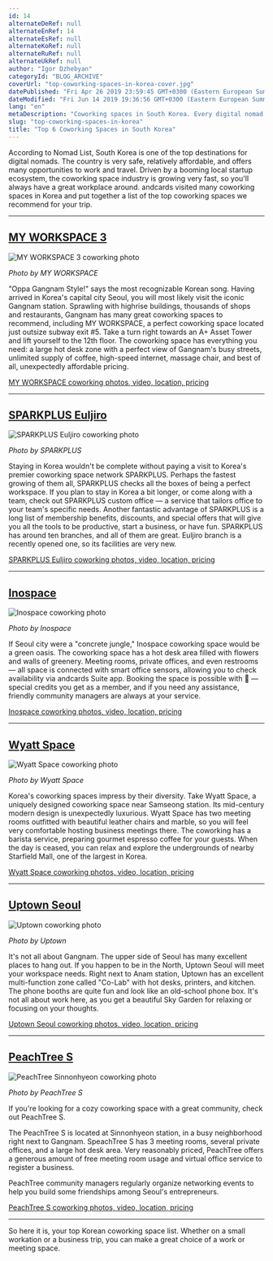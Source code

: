 ```yaml
---
id: 14
alternateDeRef: null
alternateEnRef: 14
alternateEsRef: null
alternateKoRef: null
alternateRuRef: null
alternateUkRef: null
author: "Igor Dzhebyan"
categoryId: "BLOG_ARCHIVE"
coverUrl: "top-coworking-spaces-in-korea-cover.jpg"
datePublished: "Fri Apr 26 2019 23:59:45 GMT+0300 (Eastern European Summer Time)"
dateModified: "Fri Jun 14 2019 19:36:56 GMT+0300 (Eastern European Summer Time)"
lang: "en"
metaDescription: "Coworking spaces in South Korea. Every digital nomad should visit 6 coworking spaces where to stay for work during the travel in South Korea."
slug: "top-coworking-spaces-in-korea"
title: "Top 6 Coworking Spaces in South Korea"
---
```


According to Nomad List, South Korea is one of the top destinations for digital nomads. The country is very safe, relatively affordable, and offers many opportunities to work and travel. Driven by a booming local startup ecosystem, the coworking space industry is growing very fast, so you'll always have a great workplace around. andcards visited many coworking spaces in Korea and put together a list of the top coworking spaces we recommend for your trip.

---

## [MY WORKSPACE 3](https://www.myworkspace.co.kr/)

![MY WORKSPACE 3 coworking photo](https://s3.ap-northeast-2.amazonaws.com/blogs.andcards.com/top-coworking-spaces-in-korea-mws.jpg|height=1067,width=1600)

_Photo by MY WORKSPACE_

"Oppa Gangnam Style!" says the most recognizable Korean song. Having arrived in Korea's capital city Seoul, you will most likely visit the iconic Gangnam station. Sprawling with highrise buildings, thousands of shops and restaurants, Gangnam has many great coworking spaces to recommend, including MY WORKSPACE, a perfect coworking space located just outsize subway exit #5. Take a turn right towards an A+ Asset Tower and lift yourself to the 12th floor. The coworking space has everything you need: a large hot desk zone with a perfect view of Gangnam's busy streets, unlimited supply of coffee, high-speed internet, massage chair, and best of all, unexpectedly affordable pricing.

[MY WORKSPACE coworking photos, video, location, pricing](https://www.myworkspace.co.kr/)

---

## [SPARKPLUS Euljiro](https://www.sparkplus.co/)

![SPARKPLUS Euljiro coworking photo](https://s3.ap-northeast-2.amazonaws.com/blogs.andcards.com/top-coworking-spaces-in-korea-sparkplus.jpg|height=957,width=1436)

_Photo by SPARKPLUS_

Staying in Korea wouldn't be complete without paying a visit to Korea's premier coworking space network SPARKPLUS. Perhaps the fastest growing of them all, SPARKPLUS checks all the boxes of being a perfect workspace. If you plan to stay in Korea a bit longer, or come along with a team, check out SPARKPLUS custom office — a service that tailors office to your team's specific needs. Another fantastic advantage of SPARKPLUS is a long list of membership benefits, discounts, and special offers that will give you all the tools to be productive, start a business, or have fun. SPARKPLUS has around ten branches, and all of them are great. Euljiro branch is a recently opened one, so its facilities are very new.

[SPARKPLUS Euljiro coworking photos, video, location, pricing](https://www.sparkplus.co/)

---

## [Inospace](http://www.inospace.co.kr/)

![Inospace coworking photo](https://s3.ap-northeast-2.amazonaws.com/blogs.andcards.com/top-coworking-spaces-in-korea-inospace.jpg|height=960,width=1280)

_Photo by Inospace_

If Seoul city were a "concrete jungle," Inospace coworking space would be a green oasis. The coworking space has a hot desk area filled with flowers and walls of greenery. Meeting rooms, private offices, and even restrooms — all space is connected with smart office sensors, allowing you to check availability via andcards Suite app. Booking the space is possible with 🌿 — special credits you get as a member, and if you need any assistance, friendly community managers are always at your service.

[Inospace coworking photos, video, location, pricing](http://www.inospace.co.kr/)

---

## [Wyatt Space](http://www.wyattspace.com/)

![Wyatt Space coworking photo](https://s3.ap-northeast-2.amazonaws.com/blogs.andcards.com/top-coworking-spaces-in-korea-wyatt.jpg|height=1080,width=1920)

_Photo by Wyatt Space_

Korea's coworking spaces impress by their diversity. Take Wyatt Space, a uniquely designed coworking space near Samseong station. Its mid-century modern design is unexpectedly luxurious. Wyatt Space has two meeting rooms outfitted with beautiful leather chairs and marble, so you will feel very comfortable hosting business meetings there. The coworking has a barista service, preparing gourmet espresso coffee for your guests. When the day is ceased, you can relax and explore the undergrounds of nearby Starfield Mall, one of the largest in Korea.

[Wyatt Space coworking photos, video, location, pricing](http://www.wyattspace.com/)

---

## [Uptown Seoul](https://uptownseoul.modoo.at/)

![Uptown coworking photo](https://s3.ap-northeast-2.amazonaws.com/blogs.andcards.com/top-coworking-spaces-in-korea-uptown.jpg|height=799,width=1100)

_Photo by Uptown_

It's not all about Gangnam. The upper side of Seoul has many excellent places to hang out. If you happen to be in the North, Uptown Seoul will meet your workspace needs. Right next to Anam station, Uptown has an excellent multi-function zone called "Co-Lab" with hot desks, printers, and kitchen. The phone booths are quite fun and look like an old-school phone box. It's not all about work here, as you get a beautiful Sky Garden for relaxing or focusing on your thoughts.

[Uptown Seoul coworking photos, video, location, pricing](https://uptownseoul.modoo.at/)

---

## [PeachTree S](https://peachtree.kr/locations/2)

![PeachTree Sinnonhyeon coworking photo](https://s3.ap-northeast-2.amazonaws.com/blogs.andcards.com/top-coworking-spaces-in-korea-peachtree.jpg|height=900,width=1600)

_Photo by PeachTree S_

If you're looking for a cozy coworking space with a great community, check out PeachTree S.

The PeachTree S is located at Sinnonhyeon station, in a busy neighborhood right next to Gangnam. SpeachTree S has 3 meeting rooms, several private offices, and a large hot desk area. Very reasonably priced, PeachTree offers a generous amount of free meeting room usage and virtual office service to register a business. 

PeachTree community managers regularly organize networking events to help you build some friendships among Seoul's entrepreneurs. 

[PeachTree S coworking photos, video, location, pricing](https://peachtree.kr/locations/2)

---

So here it is, your top Korean coworking space list. Whether on a small workation or a business trip, you can make a great choice of a work or meeting space.

